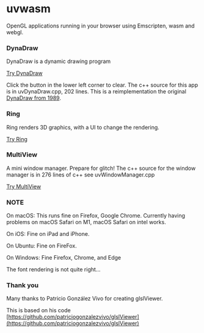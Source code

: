# uvwasm

OpenGL applications running in your browser using Emscripten, wasm and webgl.

### DynaDraw

DynaDraw is a dynamic drawing program

[Try DynaDraw](https://paulhaeberli.github.io/uvwasm/dynadraw/index.html)

Click the button in the lower left corner to clear. The c++ source for this
app is in uvDynaDraw.cpp, 202 lines. This is a reimplementation the original
[DynaDraw from 1989](http://www.graficaobscura.com/dyna/index.html).

### Ring

Ring renders 3D graphics, with a UI to change the rendering.

[Try Ring](https://paulhaeberli.github.io/uvwasm/ring/index.html)

### MultiView

A mini window manager. Prepare for glitch! The c++ source for the window
manager is in 276 lines of c++ see uvWindowManager.cpp

[Try MultiView](https://paulhaeberli.github.io/uvwasm/multiview/index.html)


### NOTE

On macOS: This runs fine on Firefox, Google Chrome. Currently having problems on macOS Safari on M1,
macOS Safari on intel works.

On iOS: Fine on iPad and iPhone.

On Ubuntu: Fine on FireFox.

On Windows: Fine Firefox, Chrome, and Edge

The font rendering is not quite right...


### Thank you

Many thanks to Patricio González Vivo for creating glslViewer.

This is based on his code [https://github.com/patriciogonzalezvivo/glslViewer](https://github.com/patriciogonzalezvivo/glslViewer)

